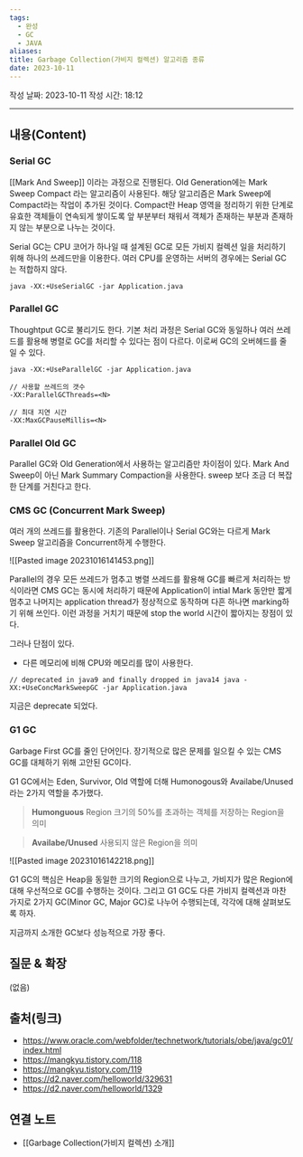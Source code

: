 ```yaml
---
tags:
  - 완성
  - GC
  - JAVA
aliases: 
title: Garbage Collection(가비지 컬렉션) 알고리즘 종류
date: 2023-10-11
---
```


작성 날짜: 2023-10-11
작성 시간: 18:12


----
## 내용(Content)

### Serial GC
[[Mark And Sweep]] 이라는 과정으로 진행된다. Old Generation에는 Mark Sweep Compact 라는 알고리즘이 사용된다.  해당 알고리즘은 Mark Sweep에 Compact라는 작업이 추가된 것이다. Compact란 Heap 영역을 정리하기 위한 단계로 유효한 객체들이 연속되게 쌓이도록 앞 부분부터 채워서 객체가 존재하는 부분과 존재하지 않는 부분으로 나누는 것이다. 

Serial GC는 CPU 코어가 하나일 때 설계된 GC로 모든 가비지 컬렉션 일을 처리하기 위해 하나의 쓰레드만을 이용한다. 여러 CPU를 운영하는 서버의 경우에는 Serial GC는 적합하지 않다.

```
java -XX:+UseSerialGC -jar Application.java
```

### Parallel GC
Thoughtput GC로 불리기도 한다. 기본 처리 과정은 Serial GC와 동일하나 여러 쓰레드를 활용해 병렬로 GC를 처리할 수 있다는 점이 다르다. 이로써 GC의 오버헤드를 줄일 수 있다.

```
java -XX:+UseParallelGC -jar Application.java

// 사용할 쓰레드의 갯수
-XX:ParallelGCThreads=<N>

// 최대 지연 시간 
-XX:MaxGCPauseMillis=<N>
```

### Parallel Old GC

Parallel GC와 Old Generation에서 사용하는 알고리즘만 차이점이 있다. Mark And Sweep이 아닌 Mark Summary Compaction을 사용한다. sweep 보다 조금 더 복잡한 단계를 거친다고 한다.


### CMS GC (Concurrent Mark Sweep)

여러 개의 쓰레드를 활용한다. 기존의 Parallel이나 Serial GC와는 다르게 Mark Sweep 알고리즘을 Concurrent하게 수행한다.

![[Pasted image 20231016141453.png]]

Parallel의 경우 모든 쓰레드가 멈추고 병렬 쓰레드를 활용해 GC를 빠르게 처리하는 방식이라면 CMS GC는 동시에 처리하기 때문에 Application이 intial Mark 동안만 짧게 멈추고 나머지는 application thread가 정상적으로 동작하며 다흔 하나면 marking하기 위해 쓰인다. 이런 과정을 거치기 때문에 stop the world 시간이 짧아지는 장점이 있다.

그러나 단점이 있다.
- 다른 메모리에 비해 CPU와 메모리를 많이 사용한다.

```
// deprecated in java9 and finally dropped in java14 java -XX:+UseConcMarkSweepGC -jar Application.java
```

지금은 deprecate 되었다.

### G1 GC

Garbage First GC를 줄인 단어인다. 장기적으로 많은 문제를 일으킬 수 있는 CMS GC를 대체하기 위해 고안된 GC이다. 

G1 GC에서는 Eden, Survivor, Old 역할에 더해 Humonogous와 Availabe/Unused라는 2가지 역할을 추가했다. 

> **Humonguous**
> Region 크기의 50%를 초과하는 객체를 저장하는 Region을 의미

>  **Availabe/Unused**
>   사용되지 않은 Region을 의미

![[Pasted image 20231016142218.png]]

G1 GC의 핵심은 Heap을 동일한 크기의 Region으로 나누고, 가비지가 많은 Region에 대해 우선적으로 GC를 수행하는 것이다. 그리고 G1 GC도 다른 가비지 컬렉션과 마찬가지로 2가지 GC(Minor GC, Major GC)로 나누어 수행되는데, 각각에 대해 살펴보도록 하자.

지금까지 소개한 GC보다 성능적으로 가장 좋다.

## 질문 & 확장

(없음)

## 출처(링크)
- https://www.oracle.com/webfolder/technetwork/tutorials/obe/java/gc01/index.html
- https://mangkyu.tistory.com/118
- https://mangkyu.tistory.com/119
- https://d2.naver.com/helloworld/329631
- https://d2.naver.com/helloworld/1329

## 연결 노트
- [[Garbage Collection(가비지 컬렉션) 소개]]









